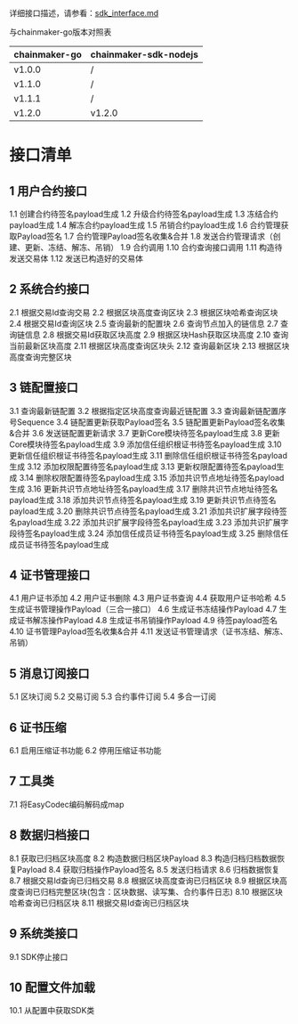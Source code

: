 详细接口描述，请参看：[sdk_interface.md](./sdk_interface.md)

与chainmaker-go版本对照表

| chainmaker-go     | chainmaker-sdk-nodejs                      |
| -------- | ----------------------------- |
| v1.0.0 | /   |
| v1.1.0 | /   |
| v1.1.1 | / |
| v1.2.0   | v1.2.0    |

# 接口清单

## 1 用户合约接口
 1.1 创建合约待签名payload生成
 1.2 升级合约待签名payload生成
 1.3 冻结合约payload生成
 1.4 解冻合约payload生成
 1.5 吊销合约payload生成
 1.6 合约管理获取Payload签名
 1.7 合约管理Payload签名收集&合并
 1.8 发送合约管理请求（创建、更新、冻结、解冻、吊销）
 1.9 合约调用
 1.10 合约查询接口调用
 1.11 构造待发送交易体
 1.12 发送已构造好的交易体
## 2 系统合约接口
 2.1 根据交易Id查询交易
 2.2 根据区块高度查询区块
 2.3 根据区块哈希查询区块
 2.4 根据交易Id查询区块
 2.5 查询最新的配置块
 2.6 查询节点加入的链信息
 2.7 查询链信息
 2.8 根据交易Id获取区块高度
 2.9 根据区块Hash获取区块高度
 2.10 查询当前最新区块高度
 2.11 根据区块高度查询区块头
 2.12 查询最新区块
 2.13 根据区块高度查询完整区块
## 3 链配置接口
 3.1 查询最新链配置
 3.2 根据指定区块高度查询最近链配置
 3.3 查询最新链配置序号Sequence
 3.4 链配置更新获取Payload签名
 3.5 链配置更新Payload签名收集&合并
 3.6 发送链配置更新请求
 3.7 更新Core模块待签名payload生成
 3.8 更新Core模块待签名payload生成
 3.9 添加信任组织根证书待签名payload生成
 3.10 更新信任组织根证书待签名payload生成
 3.11 删除信任组织根证书待签名payload生成
 3.12 添加权限配置待签名payload生成
 3.13 更新权限配置待签名payload生成
 3.14 删除权限配置待签名payload生成
 3.15 添加共识节点地址待签名payload生成
 3.16 更新共识节点地址待签名payload生成
 3.17 删除共识节点地址待签名payload生成
 3.18 添加共识节点待签名payload生成
 3.19 更新共识节点待签名payload生成
 3.20 删除共识节点待签名payload生成
 3.21 添加共识扩展字段待签名payload生成
 3.22 添加共识扩展字段待签名payload生成
 3.23 添加共识扩展字段待签名payload生成
 3.24 添加信任成员证书待签名payload生成
 3.25 删除信任成员证书待签名payload生成
## 4 证书管理接口
 4.1 用户证书添加
 4.2 用户证书删除
 4.3 用户证书查询
 4.4 获取用户证书哈希
 4.5 生成证书管理操作Payload（三合一接口）
 4.6 生成证书冻结操作Payload
 4.7 生成证书解冻操作Payload
 4.8 生成证书吊销操作Payload
 4.9 待签payload签名
 4.10 证书管理Payload签名收集&合并
 4.11 发送证书管理请求（证书冻结、解冻、吊销）
## 5 消息订阅接口
 5.1 区块订阅
 5.2 交易订阅
 5.3 合约事件订阅
 5.4 多合一订阅
## 6 证书压缩
 6.1 启用压缩证书功能
 6.2 停用压缩证书功能
## 7 工具类
 7.1 将EasyCodec编码解码成map
## 8 数据归档接口
 8.1 获取已归档区块高度
 8.2 构造数据归档区块Payload
 8.3 构造归档归档数据恢复Payload
 8.4 获取归档操作Payload签名
 8.5 发送归档请求
 8.6 归档数据恢复
 8.7 根据交易Id查询已归档交易
 8.8 根据区块高度查询已归档区块
 8.9 根据区块高度查询已归档完整区块(包含：区块数据、读写集、合约事件日志)
 8.10 根据区块哈希查询已归档区块
 8.11 根据交易Id查询已归档区块
## 9 系统类接口
 9.1 SDK停止接口

## 10 配置文件加载
 10.1 从配置中获取SDK类